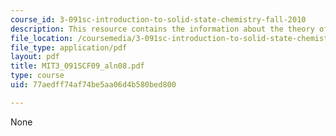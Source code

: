 ```yaml
---
course_id: 3-091sc-introduction-to-solid-state-chemistry-fall-2010
description: This resource contains the information about the theory of reaction rates.
file_location: /coursemedia/3-091sc-introduction-to-solid-state-chemistry-fall-2010/77aedff74af74be5aa06d4b580bed800_MIT3_091SCF09_aln08.pdf
file_type: application/pdf
layout: pdf
title: MIT3_091SCF09_aln08.pdf
type: course
uid: 77aedff74af74be5aa06d4b580bed800

---
```

None